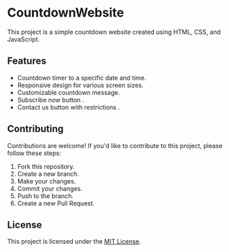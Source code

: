 # CountdownWebsite

This project is a simple countdown website created using HTML, CSS, and JavaScript.

## Features

- Countdown timer to a specific date and time.
- Responsive design for various screen sizes.
- Customizable countdown message.
- Subscribe now button .
- Contact us button with restrictions .

## Contributing

Contributions are welcome! If you'd like to contribute to this project, please follow these steps:

1. Fork this repository.
2. Create a new branch.
3. Make your changes.
4. Commit your changes.
5. Push to the branch.
6. Create a new Pull Request.

## License

This project is licensed under the [MIT License](LICENSE).

